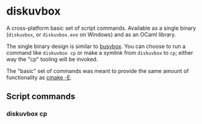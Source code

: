 # diskuvbox

A cross-platform basic set of script commands. Available as a single
binary (`diskuvbox`, or `diskuvbox.exe` on Windows) and as an OCaml
library.

The single binary design is similar to
[busybox](https://www.busybox.net/downloads/BusyBox.html). You can choose to
run a command like `diskuvbox cp` or make a symlink from `diskuvbox` to `cp`;
either way the "cp" tooling will be invoked.

The "basic" set of commands was meant to provide the same amount of functionality
as [cmake -E](https://cmake.org/cmake/help/latest/manual/cmake.1.html#run-a-command-line-tool).

## Script commands

### diskuvbox cp
